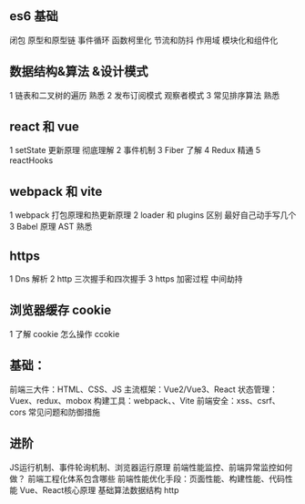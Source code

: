 ## es6 基础

闭包 原型和原型链 事件循环 函数柯里化 节流和防抖 作用域 模块化和组件化 

## 数据结构&算法 &设计模式

1 链表和二叉树的遍历 熟悉
2 发布订阅模式 观察者模式
3 常见排序算法 熟悉

## react 和 vue

1 setState 更新原理 彻底理解
2 事件机制
3 Fiber 了解
4 Redux 精通
5 reactHooks

## webpack 和 vite

1 webpack 打包原理和热更新原理
2 loader 和 plugins 区别 最好自己动手写几个
3 Babel 原理 AST 熟悉

## https

1 Dns 解析
2 http 三次握手和四次握手
3 https 加密过程 中间劫持

## 浏览器缓存 cookie

1 了解 cookie 怎么操作 ccokie

## 基础：
前端三大件：HTML、CSS、JS
主流框架：Vue2/Vue3、React
状态管理：Vuex、redux、mobox
构建工具：webpack、、Vite
前端安全：xss、csrf、cors 常见问题和防御措施
## 进阶
JS运行机制、事件轮询机制、浏览器运行原理
前端性能监控、前端异常监控如何做？
前端工程化体系包含哪些
前端性能优化手段：页面性能、构建性能、代码性能
Vue、React核心原理
基础算法数据结构
http